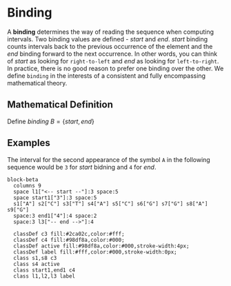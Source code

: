 # Binding

A __binding__ determines the way of reading the sequence when computing intervals.
Two binding values ​​are defined - $start$ and $end$.
$start$ binding counts intervals back to the previous occurrence of the element and the $end$ binding forward to the next occurrence.
In other words, you can think of $start$ as looking for `right-to-left` and $end$ as looking for `left-to-right`.
In practice, there is no good reason to prefer one binding over the other.
We define `binding` in the interests of a consistent and fully encompassing mathematical theory.

## Mathematical Definition

Define _binding_ $B = \{ start, end \}$


## Examples

The interval for the second appearance of the symbol `A` in the following sequence would be `3` for $start$ bidning and `4` for $end$.
``` mermaid
block-beta
  columns 9
  space l1["<-- start --"]:3 space:5
  space start1["3"]:3 space:5
  s1["A"] s2["C"] s3["T"] s4["A"] s5["C"] s6["G"] s7["G"] s8["A"] s9["G"]
  space:3 end1["4"]:4 space:2
  space:3 l3["-- end -->"]:4

  classDef c3 fill:#2ca02c,color:#fff;
  classDef c4 fill:#98df8a,color:#000;
  classDef active fill:#98df8a,color:#000,stroke-width:4px;
  classDef label fill:#fff,color:#000,stroke-width:0px;
  class s1,s8 c3
  class s4 active
  class start1,end1 c4
  class l1,l2,l3 label
```
